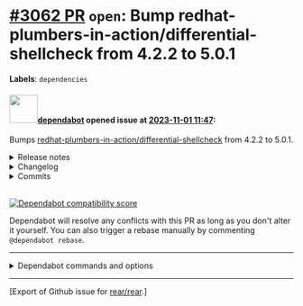 [\#3062 PR](https://github.com/rear/rear/pull/3062) `open`: Bump redhat-plumbers-in-action/differential-shellcheck from 4.2.2 to 5.0.1
======================================================================================================================================

**Labels**: `dependencies`

#### <img src="https://avatars.githubusercontent.com/in/29110?v=4" width="50">[dependabot](https://github.com/apps/dependabot) opened issue at [2023-11-01 11:47](https://github.com/rear/rear/pull/3062):

Bumps
[redhat-plumbers-in-action/differential-shellcheck](https://github.com/redhat-plumbers-in-action/differential-shellcheck)
from 4.2.2 to 5.0.1.

<details>
<summary>Release notes</summary>
<p><em>Sourced from <a href="https://github.com/redhat-plumbers-in-action/differential-shellcheck/releases">redhat-plumbers-in-action/differential-shellcheck's releases</a>.</em></p>
<blockquote>
<h2>v5.0.1</h2>
<h1>What's Changed</h1>
<h2>Bug Fixes</h2>
<ul>
<li>Drop support for DEBUG in grep :bug:  (<a href="https://redirect.github.com/redhat-plumbers-in-action/differential-shellcheck/issues/322">#322</a>) <a href="https://github.com/jamacku"><code>@​jamacku</code></a></li>
<li>Fix incorrect log about fixed issues :wood:  (<a href="https://redirect.github.com/redhat-plumbers-in-action/differential-shellcheck/issues/323">#323</a>) <a href="https://github.com/jamacku"><code>@​jamacku</code></a></li>
</ul>
<p><strong>Full Changelog</strong>: <a href="https://github.com/redhat-plumbers-in-action/differential-shellcheck/compare/v5.0.0...v5.0.1">https://github.com/redhat-plumbers-in-action/differential-shellcheck/compare/v5.0.0...v5.0.1</a></p>
<h2>v5.0.0</h2>
<h1>What's Changed</h1>
<h2>Breaking</h2>
<ul>
<li>drop: <code>ignored-codes</code> input :no_entry_sign:  (<a href="https://redirect.github.com/redhat-plumbers-in-action/differential-shellcheck/issues/290">#290</a>) <a href="https://github.com/jamacku"><code>@​jamacku</code></a></li>
<li>drop: <code>shell-scripts</code> input :no_entry_sign:  (<a href="https://redirect.github.com/redhat-plumbers-in-action/differential-shellcheck/issues/288">#288</a>) <a href="https://github.com/jamacku"><code>@​jamacku</code></a></li>
</ul>
<h2>New</h2>
<ul>
<li>Show more context for ShellCheck defects and fixes in console output :floppy_disk:  (<a href="https://redirect.github.com/redhat-plumbers-in-action/differential-shellcheck/issues/300">#300</a>) <a href="https://github.com/jamacku"><code>@​jamacku</code></a></li>
<li>Add support for subdirectory scanning :file_folder:  (<a href="https://redirect.github.com/redhat-plumbers-in-action/differential-shellcheck/issues/294">#294</a>) <a href="https://github.com/jamacku"><code>@​jamacku</code></a></li>
<li>Add Statistics of defect severities :bar_chart:  (<a href="https://redirect.github.com/redhat-plumbers-in-action/differential-shellcheck/issues/233">#233</a>) <a href="https://github.com/jamacku"><code>@​jamacku</code></a></li>
<li>Show scanned files in console by default 📜 (<a href="https://redirect.github.com/redhat-plumbers-in-action/differential-shellcheck/issues/285">#285</a>) <a href="https://github.com/jamacku"><code>@​jamacku</code></a></li>
</ul>
<h2>Bug Fixes</h2>
<ul>
<li>Fix autodetection of shell scripts in DEBUG mode :kiwi_fruit:  (<a href="https://redirect.github.com/redhat-plumbers-in-action/differential-shellcheck/issues/299">#299</a>) <a href="https://github.com/jamacku"><code>@​jamacku</code></a></li>
<li>Always gather defect statistics :chart_with_downwards_trend:  (<a href="https://redirect.github.com/redhat-plumbers-in-action/differential-shellcheck/issues/298">#298</a>) <a href="https://github.com/jamacku"><code>@​jamacku</code></a></li>
<li>Fix count of scanned files in job Summary when running on push event :1234:  (<a href="https://redirect.github.com/redhat-plumbers-in-action/differential-shellcheck/issues/297">#297</a>) <a href="https://github.com/jamacku"><code>@​jamacku</code></a></li>
<li>Set correct version of ShellCheck in SARIF :coconut:  (<a href="https://redirect.github.com/redhat-plumbers-in-action/differential-shellcheck/issues/296">#296</a>) <a href="https://github.com/jamacku"><code>@​jamacku</code></a></li>
<li>fix: detection of changed files that might cause failure on some paths :lollipop:  (<a href="https://redirect.github.com/redhat-plumbers-in-action/differential-shellcheck/issues/286">#286</a>) <a href="https://github.com/jamacku"><code>@​jamacku</code></a></li>
</ul>
<h2>Maintenance</h2>
<ul>
<li>Make the version of the used GHA more visible :eyes:  (<a href="https://redirect.github.com/redhat-plumbers-in-action/differential-shellcheck/issues/320">#320</a>) <a href="https://github.com/jamacku"><code>@​jamacku</code></a></li>
<li>Update <code>csutils</code> (<code>csdiff</code> and <code>csgrep</code>) to 3.0.4 (<a href="https://redirect.github.com/redhat-plumbers-in-action/differential-shellcheck/issues/319">#319</a>) <a href="https://github.com/jamacku"><code>@​jamacku</code></a></li>
<li>Update <code>csutils</code> (<code>csdiff</code>) to 3.0.3 (<a href="https://redirect.github.com/redhat-plumbers-in-action/differential-shellcheck/issues/293">#293</a>) <a href="https://github.com/jamacku"><code>@​jamacku</code></a></li>
</ul>
<h2>Documentation</h2>
<ul>
<li>Improve documentation examples and update feature showcase :camera:  (<a href="https://redirect.github.com/redhat-plumbers-in-action/differential-shellcheck/issues/301">#301</a>) <a href="https://github.com/jamacku"><code>@​jamacku</code></a></li>
<li>Add section documenting VS Code integration :woman_technologist:  (<a href="https://redirect.github.com/redhat-plumbers-in-action/differential-shellcheck/issues/311">#311</a>) <a href="https://github.com/jamacku"><code>@​jamacku</code></a></li>
<li>doc: Explain format of path list options (<a href="https://redirect.github.com/redhat-plumbers-in-action/differential-shellcheck/issues/310">#310</a>) <a href="https://github.com/VladimirSlavik"><code>@​VladimirSlavik</code></a></li>
</ul>
<h2>Automation and CI changes</h2>
<ul>
<li>Monthly dependabot updates :robot:  (<a href="https://redirect.github.com/redhat-plumbers-in-action/differential-shellcheck/issues/274">#274</a>) <a href="https://github.com/jamacku"><code>@​jamacku</code></a></li>
</ul>
<h2>Dependency Updates</h2>
<!-- raw HTML omitted -->
</blockquote>
<p>... (truncated)</p>
</details>
<details>
<summary>Changelog</summary>
<p><em>Sourced from <a href="https://github.com/redhat-plumbers-in-action/differential-shellcheck/blob/main/docs/CHANGELOG.md">redhat-plumbers-in-action/differential-shellcheck's changelog</a>.</em></p>
<blockquote>
<h1>Changelog</h1>
<h2>Next release</h2>
<h2>v5.0.0</h2>
<ul>
<li>Added defect statistics based on severity levels. They are available in the console output and in the job Summary page.</li>
<li>New option <code>scan-directory</code>. Allows to specify directories that will be scanned. By default Differential ShellCheck scans the whole repository.</li>
<li>Show more context for ShellCheck defects and fixes in console output. The defect is now shown in the context of the surrounding code.</li>
<li>Fix autodetection of shell scripts in DEBUG mode</li>
<li>Fix detection of changed files that might cause failure on paths with special characters.</li>
<li>Fix count of scanned files in job Summary when running on push event.</li>
<li>Drop support for <code>shell-scripts</code> input</li>
<li>Drop support for <code>ignored-codes</code> input</li>
<li>Update <code>csutils</code> (<code>csdiff</code>) to 3.0.4</li>
</ul>
<h2>v4.2.2</h2>
<ul>
<li>Container images now based on Fedora 38
<ul>
<li><code>ShellCheck</code> - <code>0.8.0 -&gt; 0.9.0</code></li>
<li><code>csutils</code> - <code>3.0.0 -&gt; 3.0.2</code></li>
</ul>
</li>
</ul>
<h2>v4.2.1</h2>
<ul>
<li>Handle multiple include/exclude paths with newlines</li>
</ul>
<h2>v4.2.0</h2>
<ul>
<li>New option <code>exclude-path</code>. Allows to specify list of paths excluded from ShellCheck scanning. It supports globbing and brace expansion. e.g. <code>test/{test1,test2}/**</code></li>
<li>New option <code>include-path</code>. Similar to <code>exclude-path</code>, it allows specifying the list of paths that will be included into scanning. No further checks are performed.
It supports globbing and brace expansion. e.g. <code>fixture/**.fixture</code></li>
</ul>
<h2>v4.1.0</h2>
<ul>
<li><code>grep</code> - do not escape <code>#</code> and <code>!</code> in patterns</li>
<li>Utilize <code>DEBUG</code> to run <code>grep</code> without <code>--silent</code> option</li>
<li>Update <code>csutils</code> (<code>csdiff</code>) to 3.0.0</li>
</ul>
<h2>v4.0.2</h2>
<ul>
<li>Correctly handle character escaping in filenames (e.g. <code>␣</code> and <code>&amp;</code>)</li>
<li>Improve documentation and more tests</li>
</ul>
<h2>v4.0.0</h2>
<ul>
<li>
<p>Tag <code>latest</code> is no longer available. Use major tags instead (e.g. <code>v3</code> or <code>v4</code>).</p>
</li>
<li>
<p>Action can be triggered using GitHub <code>push</code> event</p>
<pre lang="yaml"><code>on:
</code></pre>
</li>
</ul>
<!-- raw HTML omitted -->
</blockquote>
<p>... (truncated)</p>
</details>
<details>
<summary>Commits</summary>
<ul>
<li><a href="https://github.com/redhat-plumbers-in-action/differential-shellcheck/commit/aa647ec4466543e8555c2c3b648124a9813cee44"><code>aa647ec</code></a> v5.0.1</li>
<li><a href="https://github.com/redhat-plumbers-in-action/differential-shellcheck/commit/3dfdfcf3cf34251161d814e519cfa80b05e92692"><code>3dfdfcf</code></a> fix: uninitialized variable RUNNER_DEBUG</li>
<li><a href="https://github.com/redhat-plumbers-in-action/differential-shellcheck/commit/98b3935f55184aa3096cfd607b5004ea3434f23f"><code>98b3935</code></a> fix: drop support for DEBUG in grep</li>
<li><a href="https://github.com/redhat-plumbers-in-action/differential-shellcheck/commit/c9cc5311dfb2bf1fc7bc584ac224ec1d61ed7718"><code>c9cc531</code></a> fix: incorrect log about fixed issues</li>
<li><a href="https://github.com/redhat-plumbers-in-action/differential-shellcheck/commit/0b37fe02890c6a44e860a205975888f387ae0096"><code>0b37fe0</code></a> v5.0.0</li>
<li><a href="https://github.com/redhat-plumbers-in-action/differential-shellcheck/commit/b392c11f758292a6f1f217ac8987d3b8ffd18996"><code>b392c11</code></a> deps: use the correct version of super-linter</li>
<li><a href="https://github.com/redhat-plumbers-in-action/differential-shellcheck/commit/9988647dfa1206e85caa87b8df5c318d1d4b8de6"><code>9988647</code></a> deps: add comment with pinned version</li>
<li><a href="https://github.com/redhat-plumbers-in-action/differential-shellcheck/commit/a58af3b87e0e0d395231ac7e6a5c5aa75923b622"><code>a58af3b</code></a> deps: update <code>csutils</code> (<code>csdiff</code> and <code>csgrep</code>) to 3.0.4</li>
<li><a href="https://github.com/redhat-plumbers-in-action/differential-shellcheck/commit/dc2f863b6e01c0bd5199092248c02acef42b205b"><code>dc2f863</code></a> doc: fix format of warning message</li>
<li><a href="https://github.com/redhat-plumbers-in-action/differential-shellcheck/commit/e0416c5108c14efe86ee1b7c89f97540004f335d"><code>e0416c5</code></a> doc: add <code>example.sh</code> for testing purposes</li>
<li>Additional commits viewable in <a href="https://github.com/redhat-plumbers-in-action/differential-shellcheck/compare/ac4483d8c6713bd2011037f44fe626989468af74...aa647ec4466543e8555c2c3b648124a9813cee44">compare view</a></li>
</ul>
</details>
<br />

[![Dependabot compatibility
score](https://dependabot-badges.githubapp.com/badges/compatibility_score?dependency-name=redhat-plumbers-in-action/differential-shellcheck&package-manager=github_actions&previous-version=4.2.2&new-version=5.0.1)](https://docs.github.com/en/github/managing-security-vulnerabilities/about-dependabot-security-updates#about-compatibility-scores)

Dependabot will resolve any conflicts with this PR as long as you don't
alter it yourself. You can also trigger a rebase manually by commenting
`@dependabot rebase`.

------------------------------------------------------------------------

<details>
<summary>Dependabot commands and options</summary>
<br />

You can trigger Dependabot actions by commenting on this PR:

-   `@dependabot rebase` will rebase this PR
-   `@dependabot recreate` will recreate this PR, overwriting any edits
    that have been made to it
-   `@dependabot merge` will merge this PR after your CI passes on it
-   `@dependabot squash and merge` will squash and merge this PR after
    your CI passes on it
-   `@dependabot cancel merge` will cancel a previously requested merge
    and block automerging
-   `@dependabot reopen` will reopen this PR if it is closed
-   `@dependabot close` will close this PR and stop Dependabot
    recreating it. You can achieve the same result by closing it
    manually
-   `@dependabot show <dependency name> ignore conditions` will show all
    of the ignore conditions of the specified dependency
-   `@dependabot ignore this major version` will close this PR and stop
    Dependabot creating any more for this major version (unless you
    reopen the PR or upgrade to it yourself)
-   `@dependabot ignore this minor version` will close this PR and stop
    Dependabot creating any more for this minor version (unless you
    reopen the PR or upgrade to it yourself)
-   `@dependabot ignore this dependency` will close this PR and stop
    Dependabot creating any more for this dependency (unless you reopen
    the PR or upgrade to it yourself)

</details>

------------------------------------------------------------------------

\[Export of Github issue for
[rear/rear](https://github.com/rear/rear).\]
